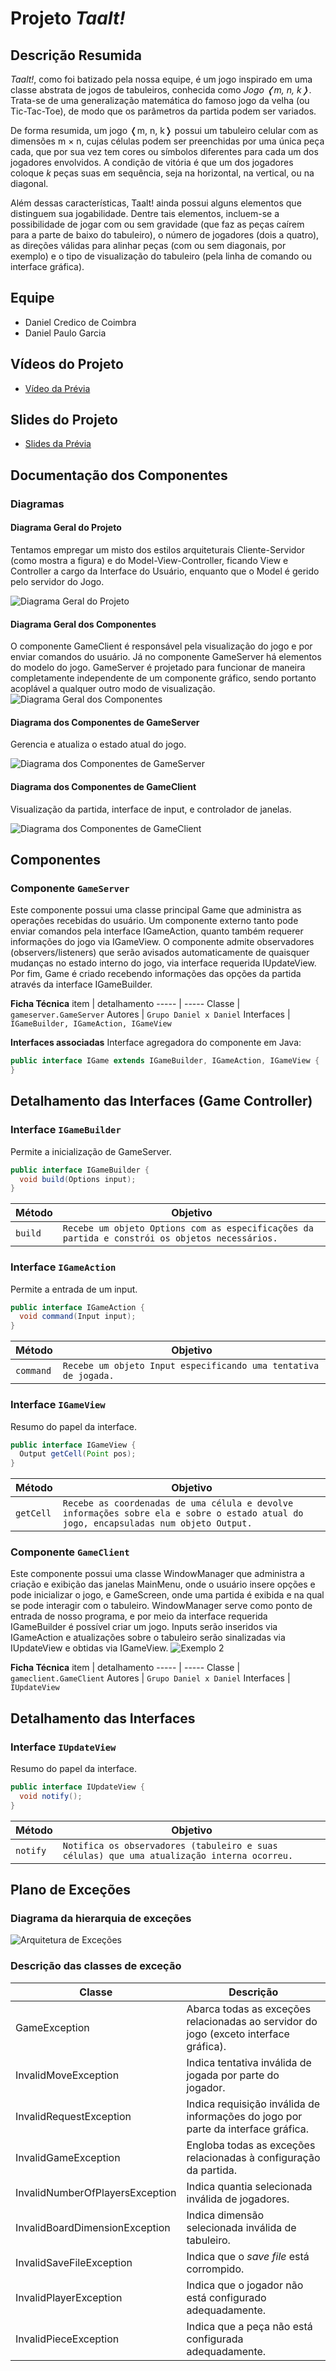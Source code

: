 # Projeto _Taalt!_

## Descrição Resumida

_Taalt!_, como foi batizado pela nossa equipe, é um jogo inspirado em uma classe abstrata de jogos de tabuleiros, conhecida como _Jogo ❬m, n, k❭_. Trata-se de uma generalização matemática do famoso jogo da velha (ou Tic-Tac-Toe), de modo que os parâmetros da partida podem ser variados.

De forma resumida, um jogo ❬m, n, k❭ possui um tabuleiro celular com as dimensões m × n, cujas células podem ser preenchidas por uma única peça cada, que por sua vez tem cores ou símbolos diferentes para cada um dos jogadores envolvidos. A condição de vitória é que um dos jogadores coloque *k* peças suas em sequência, seja na horizontal, na vertical, ou na diagonal.

Além dessas características, Taalt! ainda possui alguns elementos que distinguem sua jogabilidade. Dentre tais elementos, incluem-se a possibilidade de jogar com ou sem gravidade (que faz as peças caírem para a parte de baixo do tabuleiro), o número de jogadores (dois a quatro), as direções válidas para alinhar peças (com ou sem diagonais, por exemplo) e o tipo de visualização do tabuleiro (pela linha de comando ou interface gráfica).



## Equipe
* Daniel Credico de Coimbra
* Daniel Paulo Garcia


## Vídeos do Projeto
* [Vídeo da Prévia](assets/Prévia_Vídeo.mp4)


## Slides do Projeto
* [Slides da Prévia](assets/Prévia_Slides.pdf)



## Documentação dos Componentes

### Diagramas

#### Diagrama Geral do Projeto
Tentamos empregar um misto dos estilos arquiteturais Cliente-Servidor (como mostra a figura) e do Model-View-Controller, ficando View e Controller a cargo da Interface do Usuário, enquanto que o Model é gerido pelo servidor do Jogo.

![Diagrama Geral do Projeto](assets/Arquitetura_Geral.png)

#### Diagrama Geral dos Componentes
O componente GameClient é responsável pela visualização do jogo e por enviar comandos do usuário. Já no componente GameServer há elementos do modelo do jogo. GameServer é projetado para funcionar de maneira completamente independente de um componente gráfico, sendo portanto acoplável a qualquer outro modo de visualização.
![Diagrama Geral dos Componentes](assets/Arquitetura_Componentes.png)

#### Diagrama dos Componentes de GameServer
Gerencia e atualiza o estado atual do jogo.

![Diagrama dos Componentes de GameServer](assets/Arquitetura_GameServer.png)

#### Diagrama dos Componentes de GameClient
Visualização da partida, interface de input, e controlador de janelas.

![Diagrama dos Componentes de GameClient](assets/Arquitetura_GameClient.png)



## Componentes

### Componente `GameServer`
Este componente possui uma classe principal Game que administra as operações recebidas do usuário. Um componente externo tanto pode enviar comandos pela interface IGameAction, quanto também requerer informações do jogo via IGameView. O componente admite observadores (observers/listeners) que serão avisados automaticamente de quaisquer mudanças no estado interno do jogo, via interface requerida IUpdateView. Por fim, Game é criado recebendo informações das opções da partida através da interface IGameBuilder.

**Ficha Técnica**
item | detalhamento
----- | -----
Classe | `gameserver.GameServer`
Autores | `Grupo Daniel x Daniel`
Interfaces | `IGameBuilder, IGameAction, IGameView`

**Interfaces associadas**
Interface agregadora do componente em Java:
~~~java
public interface IGame extends IGameBuilder, IGameAction, IGameView {
}
~~~

## Detalhamento das Interfaces (Game Controller)
### Interface `IGameBuilder`
Permite a inicialização de GameServer.
~~~java
public interface IGameBuilder {
  void build(Options input);
}
~~~
Método | Objetivo
-------| --------
`build` | `Recebe um objeto Options com as especificações da partida e constrói os objetos necessários.`

### Interface `IGameAction`
Permite a entrada de um input.
~~~java
public interface IGameAction {
  void command(Input input);
}
~~~
Método | Objetivo
-------| --------
`command` | `Recebe um objeto Input especificando uma tentativa de jogada.`

### Interface `IGameView`
Resumo do papel da interface.
~~~java
public interface IGameView {
  Output getCell(Point pos);
}
~~~
Método | Objetivo
-------| --------
`getCell` | `Recebe as coordenadas de uma célula e devolve informações sobre ela e sobre o estado atual do jogo, encapsuladas num objeto Output.`



### Componente `GameClient`
Este componente possui uma classe WindowManager que administra a criação e exibição das janelas MainMenu, onde o usuário insere opções e pode inicializar o jogo, e GameScreen, onde uma partida é exibida e na qual se pode interagir com o tabuleiro. WindowManager serve como ponto de entrada de nosso programa, e por meio da interface requerida IGameBuilder é possível criar um jogo. Inputs serão inseridos via IGameAction e atualizações sobre o tabuleiro serão sinalizadas via IUpdateView e obtidas via IGameView.
![Exemplo 2](assets/imagem)

**Ficha Técnica**
item | detalhamento
----- | -----
Classe | `gameclient.GameClient`
Autores | `Grupo Daniel x Daniel`
Interfaces | `IUpdateView`

## Detalhamento das Interfaces

### Interface `IUpdateView`
Resumo do papel da interface.
~~~java
public interface IUpdateView {
  void notify();
}
~~~
Método | Objetivo
-------| --------
`notify` | `Notifica os observadores (tabuleiro e suas células) que uma atualização interna ocorreu.`



## Plano de Exceções

### Diagrama da hierarquia de exceções
![Arquitetura de Exceções](assets/Arquitetura_Exceções.png)

### Descrição das classes de exceção
Classe | Descrição
----- | -----
GameException | Abarca todas as exceções relacionadas ao servidor do jogo (exceto interface gráfica).
InvalidMoveException | Indica tentativa inválida de jogada por parte do jogador.
InvalidRequestException | Indica requisição inválida de informações do jogo por parte da interface gráfica.
InvalidGameException | Engloba todas as exceções relacionadas à configuração da partida.
InvalidNumberOfPlayersException | Indica quantia selecionada inválida de jogadores.
InvalidBoardDimensionException | Indica dimensão selecionada inválida de tabuleiro.
InvalidSaveFileException | Indica que o _save file_ está corrompido.
InvalidPlayerException | Indica que o jogador não está configurado adequadamente.
InvalidPieceException | Indica que a peça não está configurada adequadamente.
